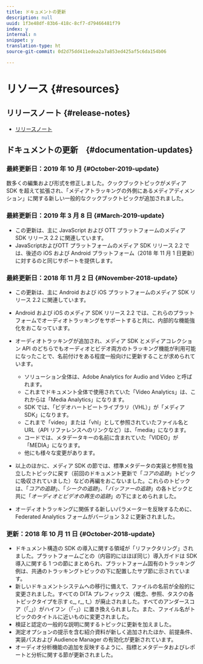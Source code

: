 ```yaml
---
title: ドキュメントの更新
description: null
uuid: 1f3e48df-83b6-418c-8cf7-d79466481f79
index: y
internal: n
snippet: y
translation-type: ht
source-git-commit: 0d2d75dd411edea2a7a853ed425af5c6da154b06

---
```



# リソース {#resources}

## リリースノート {#release-notes}

* [リリースノート](https://docs.adobe.com/content/help/ja-JP/release-notes/experience-cloud/current.html)

## ドキュメントの更新　{#documentation-updates}

### 最終更新日：2019 年 10 月 {#October-2019-update}

数多くの編集および形式を修正しました。クックブックトピックがメディア SDK を超えて拡張され、「メディアトラッキングの外側にあるメディアディメンション」に関する新しい一般的なクックブックトピックが追加されました。


### 最終更新日：2019 年 3 月 8 日 {#March-2019-update}

* この更新は、主に JavaScript および OTT プラットフォームのメディア SDK リリース 2.2 に関連しています。
* JavaScriptおよびOTT プラットフォームのメディア SDK リリース 2.2 では、後述の iOS および Android プラットフォーム（2018 年 11 月 1 日更新）に対するのと同じサポートを提供します。

### 最終更新日：2018 年 11 月 2 日 {#November-2018-update}

* この更新は、主に Android および iOS プラットフォームのメディア SDK リリース 2.2 に関連しています。
* Android および iOS のメディア SDK リリース 2.2 では、これらのプラットフォームでオーディオトラッキングをサポートすると共に、内部的な機能強化をおこなっています。
* オーディオトラッキングが追加され、メディア SDK とメディアコレクション API のどちらでもオーディオとビデオ両方のトラッキング機能が利用可能になったことで、名前付けをある程度一般向けに更新することが求められています。

   * ソリューション全体は、Adobe Analytics for Audio and Video と呼ばれます。
   * これまでドキュメント全体で使用されていた「Video Analytics」は、これからは「Media Analytics」になります。
   * SDK では、「ビデオハートビートライブラリ（VHL）」が「メディア SDK」になります。
   * これまで「video」または「vhl」として参照されていたファイル名と URL（API リファレンスへのリンクなど）は、「media」になります。
   * コードでは、メタデータキーの名前に含まれていた「VIDEO」が「MEDIA」になります。
   * 他にも様々な変更があります。

* 以上のほかに、メディア SDK の節では、標準メタデータの実装と参照を独立したトピックに戻す（前回のドキュメント更新で「*コアの追跡*」トピックに吸収されていました）などの再編をおこないました。これらのトピックは、「*コアの追跡*」、「*シークの追跡*」、「*バッファーの追跡*」の各トピックと共に「*オーディオとビデオの再生の追跡*」の下にまとめられました。

* オーディオトラッキングに関係する新しいパラメーターを反映するために、Federated Analytics フォームがバージョン 3.2 に更新されました。

### 更新：2018 年 10 月 11 日 {#October-2018-update}

* ドキュメント構造の SDK の導入に関する領域が「リファクタリング」されました。プラットフォームごとの（内容的にはほぼ同じ）導入ガイドは SDK 導入に関する 1 つの節にまとめられ、プラットフォーム固有のトラッキング例は、共通のトラッキングトピックの下に配置したサブ節に示されています。
* 新しいドキュメントシステムへの移行に備えて、ファイルの名前が全般的に変更されました。すべての DITA プレフィックス（概念、参照、タスクの各トピックタイプを示す c_, r_, t_）が廃止されました。すべてのアンダースコア（「_」）がハイフン（「-」）に置き換えられました。また、ファイル名がトピックのタイトルに近いものに変更されました。
* 検証と認定の一般的な説明に関するトピックに更新を加えました。
* 測定オプションの提示を含む紹介資料が新しく追加されたほか、前提条件、実装パスおよび Audience Manager の有効化が更新されています。
* オーディオ分析機能の追加を反映するように、指標とメタデータおよびレポートと分析に関する節が更新されました。
